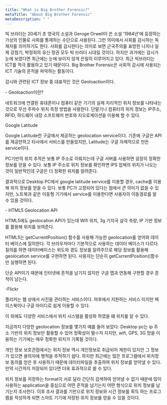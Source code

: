 ```yaml
---
title: "What is Big Brother Forensic?"
metaTitle: "About Big Brother Forensic"
metaDescription: " "
---
```


빅 브라더는 20세기 초 영국의 소설과 Geroge Orwell이 쓴 소설 ‘1984년’에 등장하는 가상의 인물로 사회를 통제하는 수단으로 사용된다. 그런 의미에서 사회를 감시하는 독재자를 의미하기도 한다. 사회를 감시한다는 의미로 보면 군국주의를 표방한 나치나 일제 강점기, 박정희의 유신 정권 모두 빅 브라더 시대일 것이다. 하지만 과거에는 감시가 눈에 보였다면 최근에는 눈에 보이지 않게 은밀히 이루어지고 있다. 최근 빅브라더는 ICT를 적극 활용하고 있기 때문이다. Big Brother Forensic은 사회적 감시에 사용되는 ICT 기술의 흔적을 파악하는 활동이다.

감시와 관련된 ICT 정보 중 대표적인 것은 Geoloaction이다. 

\- Geoloaction이란?

네트워크에 연결된 휴대폰이나 컴퓨터 같은 기기의 실제 지리적인 위치 정보를 나타내는 것으로 무선 주파수 위치 측정 방법을 사용한다. 단말기나 컴퓨터의 위치 정보는 IP주소, RFID, 하드웨어 내장 소프트웨어 번호와 지오로케이션을 이용해 할 수 있다.

Google Latitude

Google Latitude란 구글에서 제공하는 geolocation service이다. 기존에 구글은 API를 제공만하고 타사에서 서비스를 만들었지만, Latitude는 구글 자체적으로 만든 service이다. 

PC기반의 위치 추적은 보통 IP 주소로 이뤄지는데 구글 서버를 사용하면 굉장히 정확한 정보를 얻을 수 있다. 보통 IP 주소로 위치 정보를 확인하면 IPS 업체의 위치가 나오는 것이 일반적인데 구글은 더 정확한 위치를 알려준다. 

결과적으로 Desktop PC에서 google latitude service를 이용할 경우, cache를 이용해 위치 정보를 얻을 수 있다. 보통 PC가 고정되어 있다는 점에서 큰 의미가 없을 수 있지만, 노트북과 같은 이동형 기기에서 service를 이용한다면 사용자의 이동경로를 알 수 있을 것이다.

\- HTML5 Geolocation API

HTML5에도 geolocation API가 있는데 Wifi 위치, 3g 기지국 삼각 측량, IP 기반 정보를 활용해 위치를 보여준다.

HTML5는 getCurrentPosition() 함수를 사용해 가능한 geolocation를 얻어와 데이터 베이스에 질의한다. 각 브라우저마다 기본적으로 사용하는 데이터 베이스가 다르다. 질의를 하면 데이터베이스는 위도와 경도 정보를 알려주므로 해당 정보를 활용해 geolocation service를 구현하면 된다. 사용자는 단순히 getCurrentPosition()함수만 실행하면 된다.

단순 API이기 때문에 인터넷에 흔적을 남기지 않지만 구글 맵과 연동해 구현할 경우 흔적이 남는다. 

-Flickr

플리커는 웹 상에서 사진을 관리하는 서비스이다. 야후에서 지원하는 서비스 이지만 페이스북이나 구글 아이디로 쉽게 이용할 수 있다. 

이 외에도 다양한 서비스에서 위치 시스템을 활성화 하였을 떄 위치를 알 수 있다.

지금까지 다양한 geolocation 정보를 몇가지 예를 들어 보았다. Desktop pc는 ip 주소 기반의 위치 정보만 활용할 수 있어 정확성이 떨ㅇ저 지지만, wifi, GPS, 3G 망을 이용하는 기기에는 매우 정확한 위치가 기록될 것이다. 

개인 정보 보호관점에서는 위치 정보 역시 개인정보로 취급되어 제한이 있지만 그 정보가 있으면 용의자에 행적을 추적하기 쉽다. 하지만 최근에는 많은 프로그램에서 위치정보 동의를 얻은 후 사용하기 때문에 데이터파일을 추출하여 위치 정보를 얻어낼 수 있다. 만약 시간까지 저장되어 있다면 더욱 효과적으로 쓸 수 있다. 

위치 정보를 저장하는 format이 서로 달라 간단히 검색하여 얻어낼 수 없기 때문에 많이 사용하는 application을 중심으로 어떤 흔적을 남기는지 어떤 형식으로 위치 정보를 남기는지 조사한다. 이후 조사 결과를 기반으로 위치 정보와 시간 정보를 획득 하는 프로그램을 작성하게 되면 스마트 기기에 저장된 위치 정보를 얻을 수 있을 것이다. 